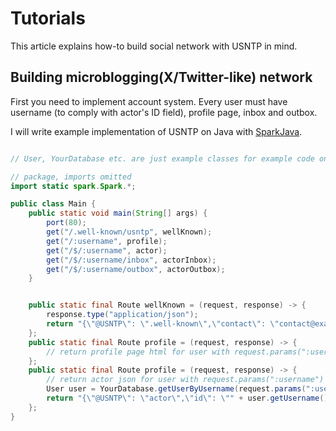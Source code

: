 # Tutorials

This article explains how-to build social network with USNTP in mind.

## Building microblogging(X/Twitter-like) network

First you need to implement account system.
Every user must have username (to comply with actor's ID field), profile page, inbox and outbox.

I will write example implementation of USNTP on Java with [SparkJava](https://github.com/perwendel/spark).

```java

// User, YourDatabase etc. are just example classes for example code only. You can implement anything how you want if it compling with USNTP specifications

// package, imports omitted
import static spark.Spark.*;

public class Main {
    public static void main(String[] args) {
        port(80);
        get("/.well-known/usntp", wellKnown);
        get("/:username", profile);
        get("/$/:username", actor);
        get("/$/:username/inbox", actorInbox);
        get("/$/:username/outbox", actorOutbox);
    }


    public static final Route wellKnown = (request, response) -> {
        response.type("application/json");
        return "{\"@USNTP\": \".well-known\",\"contact\": \"contact@example.social\"}";
    };
    public static final Route profile = (request, response) -> {
        // return profile page html for user with request.params(":username") username
    };
    public static final Route profile = (request, response) -> {
        // return actor json for user with request.params(":username") username
        User user = YourDatabase.getUserByUsername(request.params(":username"));
        return "{\"@USNTP\": \"actor\",\"id\": \"" + user.getUsername() + "@example.com\",\"type\": \"" + user.getType() + "\",\"localRole\": \"" + user.getRoleID() + "\",\"preferredUsername\": \"" + user.getDisplayName() + "\",\"summary\": \"" + user.getBio() + "\"}"
    };
}
```
